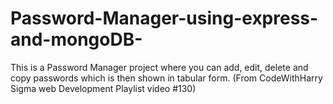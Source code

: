 # Password-Manager-using-express-and-mongoDB-
This is a Password Manager project where you can add, edit, delete and copy passwords which is then shown in tabular form.
(From CodeWithHarry Sigma web Development Playlist video #130)
